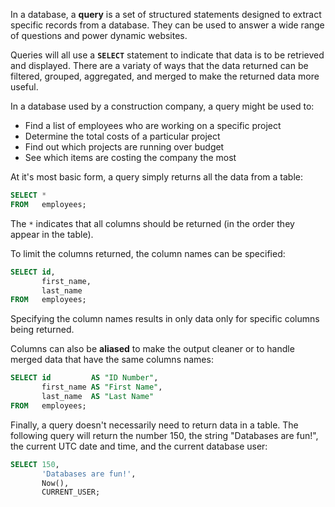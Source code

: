 In a database, a **query** is a set of structured statements designed to extract specific records from a database. They can be used to answer a wide range of questions and power dynamic websites.

Queries will all use a **`SELECT`** statement to indicate that data is to be retrieved and displayed. There are a variaty of ways that the data returned can be filtered, grouped, aggregated, and merged to make the returned data more useful.

In a database used by a construction company, a query might be used to:

* Find a list of employees who are working on a specific project
* Determine the total costs of a particular project
* Find out which projects are running over budget
* See which items are costing the company the most

At it's most basic form, a query simply returns all the data from a table:

```sql
SELECT *
FROM   employees; 
```

The `*` indicates that all columns should be returned (in the order they appear in the table).

To limit the columns returned, the column names can be specified:

```sql
SELECT id,
       first_name,
       last_name
FROM   employees; 
```

Specifying the column names results in only data only for specific columns being returned.

Columns can also be **aliased** to make the output cleaner or to handle merged data that have the same columns names:

```sql
SELECT id         AS "ID Number",
       first_name AS "First Name",
       last_name  AS "Last Name"
FROM   employees; 
```

Finally, a query doesn't necessarily need to return data in a table. The following query will return the number 150, the string "Databases are fun!", the current UTC date and time, and the current database user:

```sql
SELECT 150,
       'Databases are fun!',
       Now(),
       CURRENT_USER; 
```
